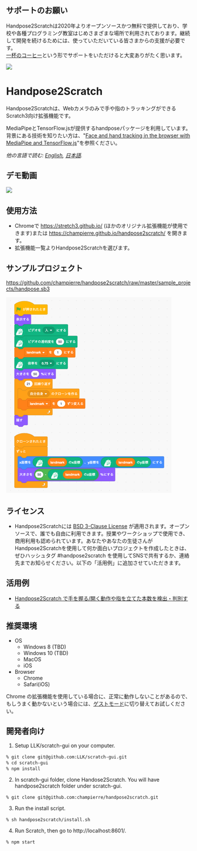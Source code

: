 ## サポートのお願い

Handpose2Scratchは2020年よりオープンソースかつ無料で提供しており、学校や各種プログラミング教室はじめさまざまな場所で利用されております。継続して開発を続けるためには、使っていただいている皆さまからの支援が必要です。<br />
[一杯のコーヒー](https://www.buymeacoffee.com/champierre)という形でサポートをいただけると大変ありがたく思います。

<a href="https://www.buymeacoffee.com/champierre"><img src="https://user-images.githubusercontent.com/10215/215533679-bb41b1a2-ba42-4eb6-9f9a-6d0bd67f3aaa.png"></a>

# Handpose2Scratch

Handpose2Scratchは、Webカメラのみで手や指のトラッキングができるScratch3向け拡張機能です。

MediaPipeとTensorFlow.jsが提供するhandposeパッケージを利用しています。背景にある技術を知りたい方は、"[Face and hand tracking in the browser with MediaPipe and TensorFlow.js](https://blog.tensorflow.org/2020/03/face-and-hand-tracking-in-browser-with-mediapipe-and-tensorflowjs.html)"を参照ください。

*他の言語で読む: [English](README.en.md), [日本語](README.md).*

## デモ動画

  <img src="images/handpose.gif" width="600" />

## 使用方法

- Chromeで https://stretch3.github.io/ (ほかのオリジナル拡張機能が使用できます)または https://champierre.github.io/handpose2scratch/ を開きます。
- 拡張機能一覧よりHandpose2Scratchを選びます。

## サンプルプロジェクト

https://github.com/champierre/handpose2scratch/raw/master/sample_projects/handpose.sb3

<img src="images/ja/sample_project.png" />

## ライセンス

- Handpose2Scratchには [BSD 3-Clause License](./LICENSE.md) が適用されます。オープンソースで、誰でも自由に利用できます。授業やワークショップで使用でき、商用利用も認められています。あなたやあなたの生徒さんがHandpose2Scratchを使用して何か面白いプロジェクトを作成したときは、ぜひハッシュタグ #handpose2scratch を使用してSNSで共有するか、連絡先までお知らせください。以下の「活用例」に追加させていただきます。

## 活用例

- [Handpose2Scratch で手を握る/開く動作や指を立てた本数を検出・判別する](https://www.youtube.com/watch?v=jxgwA770qOQ)

## 推奨環境

- OS
  - Windows 8 (TBD)
  - Windows 10 (TBD)
  - MacOS
  - iOS
- Browser
  - Chrome
  - Safari(iOS)

Chrome の拡張機能を使用している場合に、正常に動作しないことがあるので、もしうまく動かないという場合には、[ゲストモード](https://support.google.com/chrome/answer/6130773?hl=ja)に切り替えてお試しください。

## 開発者向け

1. Setup LLK/scratch-gui on your computer.

  ```
  % git clone git@github.com:LLK/scratch-gui.git
  % cd scratch-gui
  % npm install
  ```

2. In scratch-gui folder, clone Handose2Scratch. You will have handpose2scratch folder under scratch-gui.

  ```
  % git clone git@github.com:champierre/handpose2scratch.git
  ```

3. Run the install script.

  ```
  % sh handpose2scratch/install.sh
  ```

4. Run Scratch, then go to http://localhost:8601/.

  ```
  % npm start
  ```

